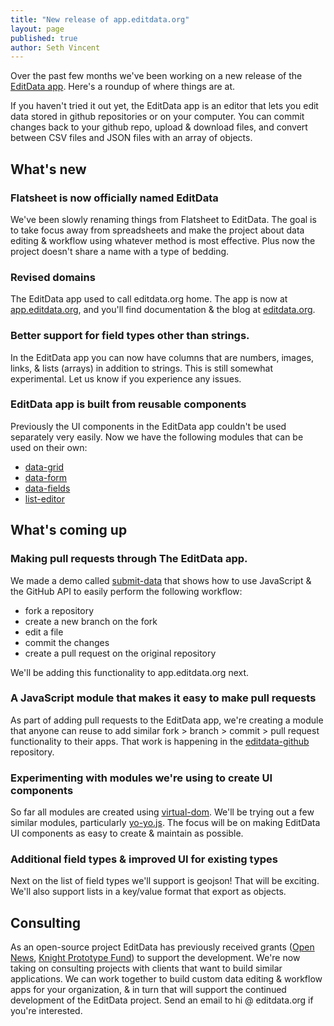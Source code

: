 ```yaml
---
title: "New release of app.editdata.org"
layout: page
published: true
author: Seth Vincent
---
```


Over the past few months we've been working on a new release of the [EditData app](http://app.editdata.org). Here's a roundup of where things are at.

If you haven't tried it out yet, the EditData app is an editor that lets you edit data stored in github repositories or on your computer. You can commit changes back to your github repo, upload & download files, and convert between CSV files and JSON files with an array of objects.

## What's new

### Flatsheet is now officially named EditData

We've been slowly renaming things from Flatsheet to EditData. The goal is to take focus away from spreadsheets and make the project about data editing & workflow using whatever method is most effective. Plus now the project doesn't share a name with a type of bedding.

### Revised domains

The EditData app used to call editdata.org home. The app is now at [app.editdata.org](http://app.editdata.org), and you'll find documentation & the blog at [editdata.org](http://editdata.org).

### Better support for field types other than strings.

In the EditData app you can now have columns that are numbers, images, links, & lists (arrays) in addition to strings. This is still somewhat experimental. Let us know if you experience any issues.

### EditData app is built from reusable components

Previously the UI components in the EditData app couldn't be used separately very easily. Now we have the following modules that can be used on their own:

- [data-grid](https://github.com/editdata/data-grid)
- [data-form](https://github.com/editdata/data-form)
- [data-fields](https://github.com/editdata/data-fields)
- [list-editor](https://github.com/editdata/list-editor)

## What's coming up

### Making pull requests through The EditData app.

We made a demo called [submit-data](https://github.com/editdata/submit-data) that shows how to use JavaScript & the GitHub API to easily perform the following workflow:

- fork a repository
- create a new branch on the fork
- edit a file
- commit the changes
- create a pull request on the original repository

We'll be adding this functionality to app.editdata.org next.

### A JavaScript module that makes it easy to make pull requests

As part of adding pull requests to the EditData app, we're creating a module that anyone can reuse to add similar fork > branch > commit > pull request functionality to their apps. That work is happening in the [editdata-github](https://github.com/editdata/editdata-github) repository.

### Experimenting with modules we're using to create UI components

So far all modules are created using [virtual-dom](https://github.com/matt-esch/virtual-dom). We'll be trying out a few similar modules, particularly [yo-yo.js](https://github.com/maxogden/yo-yo). The focus will be on making EditData UI components as easy to create & maintain as possible.

### Additional field types & improved UI for existing types

Next on the list of field types we'll support is geojson! That will be exciting. We'll also support lists in a key/value format that export as objects.

## Consulting

As an open-source project EditData has previously received grants ([Open News](http://editdata.org/posts/getting-flatsheet-to-v1-with-help-from-opennews), [Knight Prototype Fund](http://editdata.org/posts/flatsheet-supported-by-knight-prototype-fund)) to support the development. We're now taking on consulting projects with clients that want to build similar applications. We can work together to build custom data editing & workflow apps for your organization, & in turn that will support the continued development of the EditData project. Send an email to hi @ editdata.org if you're interested.
